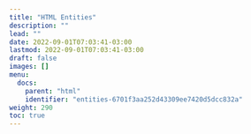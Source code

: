 ```yaml
---
title: "HTML Entities"
description: ""
lead: ""
date: 2022-09-01T07:03:41-03:00
lastmod: 2022-09-01T07:03:41-03:00
draft: false
images: []
menu:
  docs:
    parent: "html"
    identifier: "entities-6701f3aa252d43309ee7420d5dcc832a"
weight: 290
toc: true
---
```

